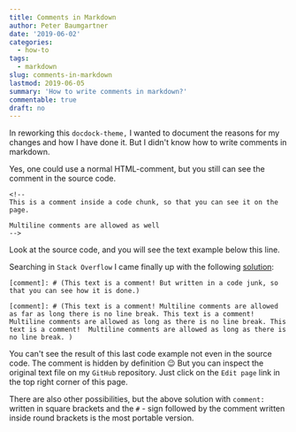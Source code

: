 ```yaml
---
title: Comments in Markdown
author: Peter Baumgartner
date: '2019-06-02'
categories:
  - how-to
tags:
  - markdown
slug: comments-in-markdown
lastmod: 2019-06-05
summary: 'How to write comments in markdown?'
commentable: true
draft: no
---
```


In reworking this `docdock-theme,` I wanted to document the reasons for my changes and how I have done it. But I didn't know how to write comments in markdown.

Yes, one could use a normal HTML-comment, but you still can see the comment in the source code.

    <!-- 
    This is a comment inside a code chunk, so that you can see it on the page.

    Multiline comments are allowed as well 
    -->

Look at the source code, and you will see the text example below this line.

<!-- 
This is a real HTML-content. It is not visible on the page but in the source code!

Multiline comments are allowed as well 
-->

Searching in `Stack Overflow` I came finally up with the following [solution](https://stackoverflow.com/questions/4823468/comments-in-markdown):

```{markdown}
[comment]: # (This text is a comment! But written in a code junk, so that you can see how it is done.)

[comment]: # (This text is a comment! Multiline comments are allowed as far as long there is no line break. This text is a comment! Multiline comments are allowed as long as there is no line break. This text is a comment!  Multiline comments are allowed as long as there is no line break. )
```

You can't see the result of this last code example not even in the source code. The comment is hidden by definition :wink: But you can inspect the original text file on my `GitHub` repository. Just click on the `Edit page` link in the top right corner of this page.

There are also other possibilities, but the above solution with `comment:` written in square brackets and the `#` - sign followed by the comment written inside round brackets is the most portable version.

<span class='Z3988' title='url_ver=Z39.88-2004&amp;ctx_ver=Z39.88-2004&amp;rfr_id=info%3Asid%2Fzotero.org%3A2&amp;rft_val_fmt=info%3Aofi%2Ffmt%3Akev%3Amtx%3Adc&amp;rft.type=blogPost&amp;rft.title=Comments%20in%20Markdown%20::%20Open%20Science%20Education&amp;rft.source=Comments%20in%20Markdown&amp;rft.rights=CC%20BY-SA%204.0&amp;rft.description=How%20to%20write%20comments%20in%20markdown?&amp;rft.identifier=https%3A%2F%2Fnotes.peter-baumgartner.net%2F2019%2F06%2F02%2Fcomments-in-markdown&amp;rft.aufirst=Peter&amp;rft.aulast=Baumgartner&amp;rft.au=Peter%20Baumgartner&amp;rft.date=&amp;rft.language=en'></span>
